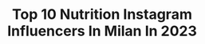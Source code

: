 ---
title: Top 10 Nutrition Instagram Influencers In Milan In 2023
description: >-
  Find top nutrition Instagram influencers in Milan in 2023. Most popular hashtags: #nutrition #milano #healthy #dieta.
platform: Instagram
hits: 15
text_top: Discover the top-rated Instagram profiles on inBeat.
text_bottom: Our search engine aggregates 15 Instagram influencers like this in Milan, Italy for you to connect with.
profiles:
  - username: "shaylinka"
    fullname: >-
      𝖲 𝖧 𝖠 𝖨 𝖫 𝖠   𝖦 𝖠 𝖳 𝖳 𝖠 🌸
    bio: >-
      📩 shailagatta.staff@gmail.com 📺 @striscialanotizia 🎶 TIKTOK : @Shaylinkaaa
    location: "Italy"
    followers: 803985
    engagement: 384
    commentsToLikes: 0.009832
    id: ck55kb04qywbw0i11s964a116
    verified: true
    hashtags: "#shailagatta, #hair, #love, #striscialanotizia"
  - username: "hungry_franky"
    fullname: >-
      Franca Molluzzo
    bio: >-
      Live & Online PT|| Mangio di gusto, mi alleno di brutto 📚 Il metodo Fit&Eat @librimondadori Ambassador @myproteinit Links utili👇🏼
    location: "Italy"
    followers: 105050
    engagement: 332
    commentsToLikes: 0.054487
    id: ck5pwspl7oel10i11i931n1nk
    verified: false
    hashtags: "#mangiaresano, #ricetta, #fitgirl, #bodybuilding"
  - username: "domenicocamarda_"
    fullname: >-
      DOMENICO | PERSONAL TRAINER
    bio: >-
      🔸Trainer @fitactivesangiuliano ◾️Atleta @prozisitalia 👉🏻 CAMARDA 🔺Metodo OLIMPO👇🏻
    location: "Italy"
    followers: 15952
    engagement: 529
    commentsToLikes: 0.151071
    id: ck8t45qff5lmx0j78grye67of
    verified: false
    hashtags: "#bodybuilderslifestyle, #health, #prozisitalia, #crossfit"
  - username: "miss.mrj"
    fullname: >-
      miss.mrj
    bio: >-
      🇮🇹 Influencer📲digital creator🌎GlobeTrotter💉nurse👩‍🔬 💌 maria.mrj2@gmail.com 📍Matera-Milano-Torino ♻️💚Eco warrior 🧖🏻‍♀️wellness🛍️home&lifestyle🍰food
    location: "Italy"
    followers: 22121
    engagement: 151
    commentsToLikes: 0.139292
    id: ckap0fnqsq2fx0i78r73wi0iu
    verified: false
    hashtags: "#ambassador, #beautyroutine, #relax, #model"
  - username: "soulfood_healthymind"
    fullname: >-
      Dott.ssa Alice Carnevale
    bio: >-
      NUTRIZIONISTA🍎 *VISITO A MILANO/TORINO E VIA SKYPE👩🏻‍⚕️ Info visite:alicecarnevalenutri@gmail.com Info collab: Alicecarnevale.business@gmail.com
    location: "Italy"
    followers: 46174
    engagement: 425
    commentsToLikes: 0.038203
    id: ck6tlnng36an80j71vt4449hg
    verified: false
    hashtags: "#breakfast, #nutrition, #ricette, #ricettesane"
  - username: "nutrizionista.carracillo"
    fullname: >-
      Dott.ssa Federica Carracillo
    bio: >-
      🎓Laurea in Dietistica e in Scienze della Nutrizione Umana 🏋️Diploma Personal Trainer A.I.T.P. Info ✉️federica.carracillo@hotmail.it Milano
    location: "Italy"
    followers: 5356
    engagement: 326
    commentsToLikes: 0.121826
    id: ck9wf9g9hntmt0j78go055grc
    verified: false
    hashtags: "#spezie, #dietista, #healthyfood, #sugarfree"
  - username: "dr.gloriarossetto"
    fullname: >-
      Nutrizionista Dr. Rossetto
    bio: >-
      Biologa 🥦“Mangiare sano è più semplice di quello che vogliono farci credere” 📍Milano - Treviso - Locate Triulzi 👩🏻‍💻 Consulenze online
    location: "Italy"
    followers: 17147
    engagement: 358
    commentsToLikes: 0.019625
    id: ckap9ukketp2m0i784tl2ujxm
    verified: false
    hashtags: "#allenamento, #cibo, #saluteebenessere, #dieta"
  - username: "nicolabrunetti.pt"
    fullname: >-
      𝑁𝑖𝑐𝑜𝑙𝑎 𝐵𝑟𝑢𝑛𝑒𝑡𝑡𝑖
    bio: >-
      3⃣1️⃣𝚈| 📍𝙻𝚘𝚖𝚋𝚊𝚛𝚍𝚒𝚊 🧑🏽‍💻 𝐿𝑜𝑔𝑖𝑠𝑡𝑖𝑐 𝐵𝑢𝑠𝑖𝑛𝑒𝑠𝑠 𝐴𝑛𝑎𝑙𝑦𝑠𝑡🧑🏽‍💼 💪🏼ℙ𝕖𝕣𝕤𝕠𝕟𝕒𝕝 𝕋𝕣𝕒𝕚𝕟𝕖𝕣💪🏼 𝙵𝚘𝚛 𝚌𝚘𝚕𝚕𝚊𝚋𝚘𝚛𝚊𝚝𝚒𝚘𝚗:𝚗𝚒𝚌𝚘𝚕𝚊𝚋𝚛𝚞𝚗𝚎𝚝𝚝𝚒𝟾𝟿@𝚐𝚖𝚊𝚒𝚕.𝚌𝚘𝚖
    location: "Italy"
    followers: 15857
    engagement: 665
    commentsToLikes: 0.047755
    id: ckap5yv7sdqu30i78tv82gob6
    verified: false
    hashtags: "#sexyman, #fit, #men, #calisthenics"
  - username: "mario.perillo"
    fullname: >-
      Mario Perillo
    bio: >-
      Influencer & Globe Trotter 🇮🇹 Graduated in Tourism mgmt Wellness and Green Attitude 🌱 @tripadvisor ᴀᴍʙᴀssᴀᴅᴏʀ info.marioperillo@gmail.com ➤ 𝘔𝘪𝘭𝘢𝘯𝘰
    location: "Italy"
    followers: 225601
    engagement: 215
    commentsToLikes: 0.023153
    id: ck0ttxa024pst0i19v6jkjid0
    verified: false
    hashtags: "#bassottikaninchen, #autunno2020, #milanofashionweek, #doxie"
  - username: "marco_ramix"
    fullname: >-
      Marco Ramaioli
    bio: >-
      📍LOMBARDIA PV, ITALY . 😋LA MIA GOLOSITÀ IN UN CLICK 🌐appassionato di sport e sano cibo . 🎁AMBASSADOR @asfoodsitalia COD SCONTO AS-MARCO🎁
    location: "Italy"
    followers: 31129
    engagement: 540
    commentsToLikes: 0.132353
    id: ck15s4ds3b5ya0i19ykrtske3
    verified: false
    hashtags: "#flexibility, #italianfoodblogger, #mangione, #diarioalimentare"
---
